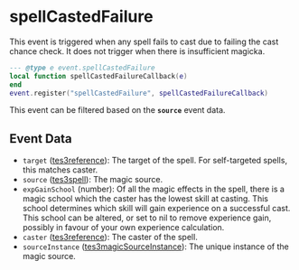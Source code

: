 # spellCastedFailure

This event is triggered when any spell fails to cast due to failing the cast chance check. It does not trigger when there is insufficient magicka.

```lua
--- @type e event.spellCastedFailure
local function spellCastedFailureCallback(e)
end
event.register("spellCastedFailure", spellCastedFailureCallback)
```

This event can be filtered based on the **`source`** event data.

## Event Data

* `target` ([tes3reference](../../types/tes3reference)): The target of the spell. For self-targeted spells, this matches caster.
* `source` ([tes3spell](../../types/tes3spell)): The magic source.
* `expGainSchool` (number): Of all the magic effects in the spell, there is a magic school which the caster has the lowest skill at casting. This school determines which skill will gain experience on a successful cast. This school can be altered, or set to nil to remove experience gain, possibly in favour of your own experience calculation.
* `caster` ([tes3reference](../../types/tes3reference)): The caster of the spell.
* `sourceInstance` ([tes3magicSourceInstance](../../types/tes3magicSourceInstance)): The unique instance of the magic source.

